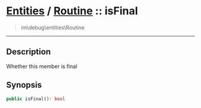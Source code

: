 # [Entities](entities.md) / [Routine](entities-Routine.md) :: isFinal
 > im\debug\entities\Routine
____

## Description
Whether this member is final

## Synopsis
```php
public isFinal(): bool
```
